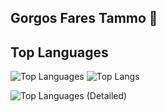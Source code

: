 ## Gorgos Fares Tammo 👋

## Top Languages
![Top Languages](https://github-readme-stats.vercel.app/api/top-langs/?username=Gorgostammos&layout=compact&langs_count=10&hide=less,SCSS&cache_seconds=1800)
![Top Langs](https://github-readme-stats.vercel.app/api/top-langs/?username=Gorgostammos&hide_progress=true,less&langs_count=10)


![Top Languages (Detailed)](https://github-readme-stats.vercel.app/api/top-langs/?username=Gorgostammos&langs_count=10&hide=less,scss&cache_seconds=1800)















